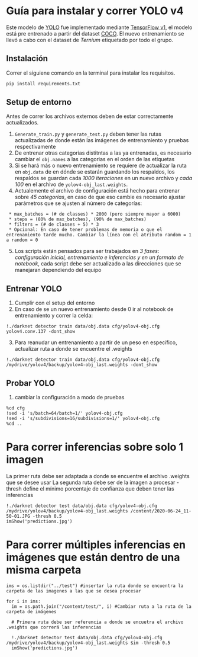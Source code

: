 # Guía para instalar y correr YOLO v4

Este modelo de [YOLO](https://arxiv.org/abs/2004.10934) fue implementado mediante [TensorFlow v1](https://www.tensorflow.org/), el modelo está pre entrenado a partir del dataset [COCO](https://cocodataset.org/#home). El nuevo entrenamiento se llevó a cabo con el dataset de *Ternium* etiquetado por todo el grupo.

## Instalación
Correr el siguiene comando en la terminal para instalar los requisitos.

```bash
pip install requirements.txt
```
## Setup de entorno
Antes de correr los archivos externos deben de estar correctamente actualizados.
1. `Generate_train.py` y `generate_test.py` deben tener las rutas actualizadas de donde están las imágenes de entrenamiento y pruebas respectivamente
2. De entrenar otras categorías distitntas a las ya entrenadas, es necesario cambiar el `obj.names` a las categorias en el orden de las etiquetas
3. Si se hará más o nuevo entrenamiento se requiere de actualizar la ruta en `obj.data` de en dónde se estarán guardando los respaldos, los respaldos se guardan cada *1000 iteraciones* en un nuevo archivo y *cada 100* en el archivo de `yolov4-obj_last.weights`.
4. Actualemente el archivo de configuración está hecho para entrenar sobre *45 categorías*, en caso de que eso cambie es necesario ajustar parámetros que se ajusten al número de categorías:
```
 * max_batches = (# de classes) * 2000 (pero siempre mayor a 6000)
 * steps = (80% de max_batches), (90% de max_batches)
 * filters = (# de classes + 5) * 3 
 * Opcional: En caso de tener problemas de memoria o que el entrenamiento tarde mucho. Cambiar la línea con el atributo random = 1 a random = 0
 ```
 5. Los scripts están pensados para ser trabajados en *3 fases*: _configuración inicial, entrenamiento e inferencias y en un formato de notebook_, cada script debe ser actualizado a las direcciones que se manejaran dependiendo del equipo
 
## Entrenar YOLO
1. Cumplir con el setup del entorno
2. En caso de se un nuevo entrenamiento desde 0 ir al notebook de entrenamiento y correr la celda: 
```
!./darknet detector train data/obj.data cfg/yolov4-obj.cfg yolov4.conv.137 -dont_show
```
3. Para reanudar un entrenamiento a partir de un peso en específico, actualizar ruta a donde se encuentre el .weights
```
!./darknet detector train data/obj.data cfg/yolov4-obj.cfg /mydrive/yolov4/backup/yolov4-obj_last.weights -dont_show
```

## Probar YOLO

1. cambiar la configuración a modo de pruebas
```
%cd cfg
!sed -i 's/batch=64/batch=1/' yolov4-obj.cfg
!sed -i 's/subdivisions=16/subdivisions=1/' yolov4-obj.cfg
%cd ..
```

# Para correr inferencias sobre solo 1 imagen
La primer ruta debe ser adaptada a donde se encuentre el archivo .weights que se desee usar
La segunda ruta debe ser de la imagen a procesar
-thresh define el mínimo porcentaje de confianza que deben tener las inferencias
 ```
!./darknet detector test data/obj.data cfg/yolov4-obj.cfg /mydrive/yolov4/backup/yolov4-obj_last.weights /content/2020-06-24_11-50-01.JPG -thresh 0.5
imShow('predictions.jpg')

```

# Para correr múltiples inferencias en imágenes que están dentro de una misma carpeta
```
ims = os.listdir("../test") #insertar la ruta donde se encuentra la carpeta de las imagenes a las que se desea procesar

for i in ims:
  im = os.path.join("/content/test/", i) #Cambiar ruta a la ruta de la carpeta de imágenes

  # Primera ruta debe ser referencia a donde se encuetra el archivo .weights que correrá las inferencias

  !./darknet detector test data/obj.data cfg/yolov4-obj.cfg /mydrive/yolov4/backup/yolov4-obj_last.weights $im -thresh 0.5
  imShow('predictions.jpg')
```

